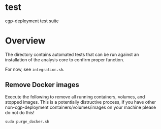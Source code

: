 # test
cgp-deployment test suite

# Overview
The directory contains automated tests that can be run against an installation of the analysis core to confirm proper function.

For now, see `integration.sh`.

## Remove Docker images

Execute the following to remove all running containers, volumes, and stopped images.  This is a potentially distructive process, if you have other non-cgp-deployment containers/volumes/images on your machine please do not do this!

    sudo purge_docker.sh

